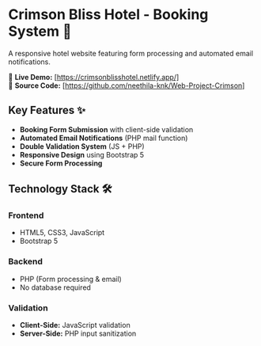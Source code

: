 # Crimson Bliss Hotel - Booking System 🏨

A responsive hotel website featuring form processing and automated email notifications.

🔗 **Live Demo:** [https://crimsonblisshotel.netlify.app/]  
📂 **Source Code:** [https://github.com/neethila-knk/Web-Project-Crimson]

## Key Features ✨
- **Booking Form Submission** with client-side validation
- **Automated Email Notifications** (PHP mail function)
- **Double Validation System** (JS + PHP)
- **Responsive Design** using Bootstrap 5
- **Secure Form Processing**

## Technology Stack 🛠️
### Frontend
- HTML5, CSS3, JavaScript
- Bootstrap 5

### Backend
- PHP (Form processing & email)
- No database required

### Validation
- **Client-Side:** JavaScript validation
- **Server-Side:** PHP input sanitization
